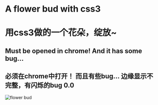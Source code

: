 # A flower bud with css3

# 用css3做的一个花朵，绽放~

## Must be opened in chrome! And it has some bug... 

## 必须在chrome中打开！ 而且有些bug... 边缘显示不完整，有闪烁的bug 0.0

![flower bud](https://raw.githubusercontent.com/shalldie/mypractice/master/bud/img/bud.png)

